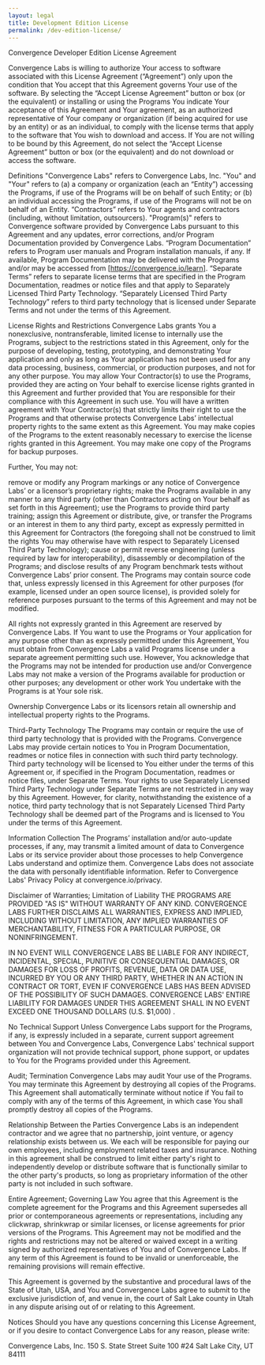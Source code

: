```yaml
---
layout: legal
title: Development Edition License
permalink: /dev-edition-license/
---
```


Convergence Developer Edition License Agreement

Convergence Labs is willing to authorize Your access to software associated with this License Agreement (“Agreement”) only upon the condition that You accept that this Agreement governs Your use of the software. By selecting the “Accept License Agreement” button or box (or the equivalent) or installing or using the Programs You indicate Your acceptance of this Agreement and Your agreement, as an authorized representative of Your company or organization (if being acquired for use by an entity) or as an individual, to comply with the license terms that apply to the software that You wish to download and access. If You are not willing to be bound by this Agreement, do not select the “Accept License Agreement” button or box (or the equivalent) and do not download or access the software.

Definitions 
"Convergence Labs" refers to Convergence Labs, Inc. "You" and "Your" refers to (a) a company or organization (each an “Entity”) accessing the Programs, if use of the Programs will be on behalf of such Entity; or (b) an individual accessing the Programs, if use of the Programs will not be on behalf of an Entity. “Contractors” refers to Your agents and contractors (including, without limitation, outsourcers). "Program(s)" refers to Convergence software provided by Convergence Labs pursuant to this Agreement and any updates, error corrections, and/or Program Documentation provided by Convergence Labs. “Program Documentation” refers to Program user manuals and Program installation manuals, if any. If available, Program Documentation may be delivered with the Programs and/or may be accessed from [https://convergence.io/learn]. “Separate Terms” refers to separate license terms that are specified in the Program Documentation, readmes or notice files and that apply to Separately Licensed Third Party Technology. “Separately Licensed Third Party Technology” refers to third party technology that is licensed under Separate Terms and not under the terms of this Agreement.

License Rights and Restrictions 
Convergence Labs grants You a nonexclusive, nontransferable, limited license to internally use the Programs, subject to the restrictions stated in this Agreement, only for the purpose of developing, testing, prototyping, and demonstrating Your application and only as long as Your application has not been used for any data processing, business, commercial, or production purposes, and not for any other purpose. You may allow Your Contractor(s) to use the Programs, provided they are acting on Your behalf to exercise license rights granted in this Agreement and further provided that You are responsible for their compliance with this Agreement in such use. You will have a written agreement with Your Contractor(s) that strictly limits their right to use the Programs and that otherwise protects Convergence Labs’ intellectual property rights to the same extent as this Agreement. You may make copies of the Programs to the extent reasonably necessary to exercise the license rights granted in this Agreement. You may make one copy of the Programs for backup purposes.

Further, You may not:

remove or modify any Program markings or any notice of Convergence Labs’ or a licensor’s proprietary rights;
make the Programs available in any manner to any third party (other than Contractors acting on Your behalf as set forth in this Agreement);
use the Programs to provide third party training;
assign this Agreement or distribute, give, or transfer the Programs or an interest in them to any third party, except as expressly permitted in this Agreement for Contractors (the foregoing shall not be construed to limit the rights You may otherwise have with respect to Separately Licensed Third Party Technology);
cause or permit reverse engineering (unless required by law for interoperability), disassembly or decompilation of the Programs; and
disclose results of any Program benchmark tests without Convergence Labs’ prior consent.
The Programs may contain source code that, unless expressly licensed in this Agreement for other purposes (for example, licensed under an open source license), is provided solely for reference purposes pursuant to the terms of this Agreement and may not be modified.

All rights not expressly granted in this Agreement are reserved by Convergence Labs. If You want to use the Programs or Your application for any purpose other than as expressly permitted under this Agreement, You must obtain from Convergence Labs a valid Programs license under a separate agreement permitting such use. However, You acknowledge that the Programs may not be intended for production use and/or Convergence Labs may not make a version of the Programs available for production or other purposes; any development or other work You undertake with the Programs is at Your sole risk.

Ownership 
Convergence Labs or its licensors retain all ownership and intellectual property rights to the Programs.

Third-Party Technology 
The Programs may contain or require the use of third party technology that is provided with the Programs. Convergence Labs may provide certain notices to You in Program Documentation, readmes or notice files in connection with such third party technology. Third party technology will be licensed to You either under the terms of this Agreement or, if specified in the Program Documentation, readmes or notice files, under Separate Terms. Your rights to use Separately Licensed Third Party Technology under Separate Terms are not restricted in any way by this Agreement. However, for clarity, notwithstanding the existence of a notice, third party technology that is not Separately Licensed Third Party Technology shall be deemed part of the Programs and is licensed to You under the terms of this Agreement.

Information Collection 
The Programs’ installation and/or auto-update processes, if any, may transmit a limited amount of data to Convergence Labs or its service provider about those processes to help Convergence Labs understand and optimize them. Convergence Labs does not associate the data with personally identifiable information. Refer to Convergence Labs' Privacy Policy at convergence.io/privacy.

Disclaimer of Warranties; Limitation of Liability 
THE PROGRAMS ARE PROVIDED "AS IS" WITHOUT WARRANTY OF ANY KIND. CONVERGENCE LABS FURTHER DISCLAIMS ALL WARRANTIES, EXPRESS AND IMPLIED, INCLUDING WITHOUT LIMITATION, ANY IMPLIED WARRANTIES OF MERCHANTABILITY, FITNESS FOR A PARTICULAR PURPOSE, OR NONINFRINGEMENT.

IN NO EVENT WILL CONVERGENCE LABS BE LIABLE FOR ANY INDIRECT, INCIDENTAL, SPECIAL, PUNITIVE OR CONSEQUENTIAL DAMAGES, OR DAMAGES FOR LOSS OF PROFITS, REVENUE, DATA OR DATA USE, INCURRED BY YOU OR ANY THIRD PARTY, WHETHER IN AN ACTION IN CONTRACT OR TORT, EVEN IF CONVERGENCE LABS HAS BEEN ADVISED OF THE POSSIBILITY OF SUCH DAMAGES. CONVERGENCE LABS' ENTIRE LIABILITY FOR DAMAGES UNDER THIS AGREEMENT SHALL IN NO EVENT EXCEED ONE THOUSAND DOLLARS (U.S. $1,000) .

No Technical Support 
Unless Convergence Labs support for the Programs, if any, is expressly included in a separate, current support agreement between You and Convergence Labs, Convergence Labs' technical support organization will not provide technical support, phone support, or updates to You for the Programs provided under this Agreement.

Audit; Termination 
Convergence Labs may audit Your use of the Programs. You may terminate this Agreement by destroying all copies of the Programs. This Agreement shall automatically terminate without notice if You fail to comply with any of the terms of this Agreement, in which case You shall promptly destroy all copies of the Programs.

Relationship Between the Parties 
Convergence Labs is an independent contractor and we agree that no partnership, joint venture, or agency relationship exists between us. We each will be responsible for paying our own employees, including employment related taxes and insurance. Nothing in this agreement shall be construed to limit either party's right to independently develop or distribute software that is functionally similar to the other party's products, so long as proprietary information of the other party is not included in such software.

Entire Agreement; Governing Law 
You agree that this Agreement is the complete agreement for the Programs and this Agreement supersedes all prior or contemporaneous agreements or representations, including any clickwrap, shrinkwrap or similar licenses, or license agreements for prior versions of the Programs. This Agreement may not be modified and the rights and restrictions may not be altered or waived except in a writing signed by authorized representatives of You and of Convergence Labs. If any term of this Agreement is found to be invalid or unenforceable, the remaining provisions will remain effective.

This Agreement is governed by the substantive and procedural laws of the State of Utah, USA, and You and Convergence Labs agree to submit to the exclusive jurisdiction of, and venue in, the court of Salt Lake county in Utah in any dispute arising out of or relating to this Agreement.

Notices 
Should you have any questions concerning this License Agreement, or if you desire to contact Convergence Labs for any reason, please write:

Convergence Labs, Inc. 
150 S. State Street Suite 100 #24
Salt Lake City, UT 84111
